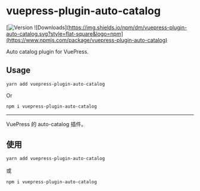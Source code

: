 # vuepress-plugin-auto-catalog

[![Version](https://img.shields.io/npm/v/vuepress-plugin-auto-catalog.svg?style=flat-square&logo=npm) ![Downloads](https://img.shields.io/npm/dm/vuepress-plugin-auto-catalog.svg?style=flat-square&logo=npm](https://www.npmjs.com/package/vuepress-plugin-auto-catalog)

Auto catalog plugin for VuePress.

## Usage

```bash
yarn add vuepress-plugin-auto-catalog
```

Or

```bash
npm i vuepress-plugin-auto-catalog
```

---

VuePress 的 auto-catalog 插件。

## 使用

```bash
yarn add vuepress-plugin-auto-catalog
```

或

```bash
npm i vuepress-plugin-auto-catalog
```
